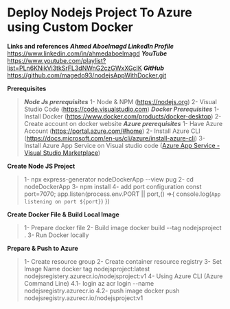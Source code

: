 # Deploy Nodejs Project To Azure using Custom Docker

**Links and references**
***Ahmed Aboelmagd LinkedIn Profile***
    https://www.linkedin.com/in/ahmedaboelmagd
***YouTube*** 
    https://www.youtube.com/playlist?list=PLn6KNikVi3tkSrFL3dNWnG2czGWxXGcIK 
***GitHub***
    https://github.com/magedo93/nodejsAppWithDocker.git 


**Prerequisites**
>***Node Js prerequisites***
1- Node & NPM (https://nodejs.org) 
2- Visual Studio Code (https://code.visualstudio.com) 
***Docker Prerequisites***
1- Install Docker (https://www.docker.com/products/docker-desktop) 
2- Create account on docker website
***Azure prerequisites*** 
1- Have Azure Account (https://portal.azure.com/#home) 
2- Install Azure CLI (https://docs.microsoft.com/en-us/cli/azure/install-azure-cli) 
3- Install Azure App Service on Visual studio code ([Azure App Service - Visual Studio Marketplace](https://marketplace.visualstudio.com/items?itemName=ms-azuretools.vscode-azureappservice)) 

**Create Node JS Project**
>1- npx express-generator nodeDockerApp --view pug
2- cd nodeDockerApp
3- npm install
4- add port configuration 
	const port=7070;
	app.listen(process.env.PORT || port,()  =>{
	 console.log(`App listening on port ${port}`)
	})


**Create Docker File & Build Local Image**
>1- Prepare docker file
2- Build image docker build --tag nodejsproject .
3- Run Docker locally

**Prepare  & Push to Azure**
>1- Create resource group 
2- Create container resource registry
3- Set Image Name docker tag nodejsproject:latest nodejsregistery.azurecr.io/nodejsproject:v1
4- Using Azure CLI (Azure Command Line)
4.1- login az acr login --name nodejsregistry.azurecr.io
4.2- push image docker push nodejsregistry.azurecr.io/nodejsproject:v1
